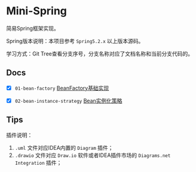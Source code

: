 # Mini-Spring

简易Spring框架实现。

Spring版本说明：本项目参考 `Spring5.2.x` 以上版本源码。

学习方式：Git Tree查看分支序号，分支名称对应了文档名称和当前分支代码的。

## Docs

- [x] `01-bean-factory` [BeanFactory基础实现](docs/01-bean-factory/README.md)
- [x] `02-bean-instance-strategy` [Bean实例化策略](docs/02-bean-instance-strategy/README.md)


## Tips

插件说明：
1. `.uml` 文件对应IDEA内置的 `Diagram` 插件；
2. `.drawio` 文件对应 `Draw.io` 软件或者IDEA插件市场的 `Diagrams.net Integration` 插件；